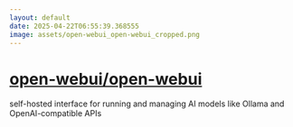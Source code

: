 ```yaml
---
layout: default
date: 2025-04-22T06:55:39.368555
image: assets/open-webui_open-webui_cropped.png
---
```


# [open-webui/open-webui](https://github.com/open-webui/open-webui)

self-hosted interface for running and managing AI models like Ollama and OpenAI-compatible APIs
